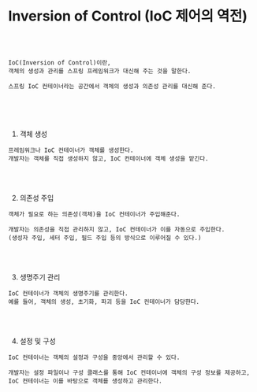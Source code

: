 # Inversion of Control (IoC 제어의 역전)

<br /><br />

```
IoC(Inversion of Control)이란,
객체의 생성과 관리를 스프링 프레임워크가 대신해 주는 것을 말한다.

스프링 IoC 컨테이너라는 공간에서 객체의 생성과 의존성 관리를 대신해 준다.
```

<br /><br /><br />

1. 객체 생성
```
프레임워크나 IoC 컨테이너가 객체를 생성한다.
개발자는 객체를 직접 생성하지 않고, IoC 컨테이너에 객체 생성을 맡긴다.
```

<br /><br />

2. 의존성 주입

```
객체가 필요로 하는 의존성(객체)을 IoC 컨테이너가 주입해준다.

개발자는 의존성을 직접 관리하지 않고, IoC 컨테이너가 이를 자동으로 주입한다.
(생성자 주입, 세터 주입, 필드 주입 등의 방식으로 이루어질 수 있다.)
```

<br /><br />

3. 생명주기 관리

```
IoC 컨테이너가 객체의 생명주기를 관리한다.
예를 들어, 객체의 생성, 초기화, 파괴 등을 IoC 컨테이너가 담당한다.
```

<br /><br />

4. 설정 및 구성

```
IoC 컨테이너는 객체의 설정과 구성을 중앙에서 관리할 수 있다.

개발자는 설정 파일이나 구성 클래스를 통해 IoC 컨테이너에 객체의 구성 정보를 제공하고,
IoC 컨테이너는 이를 바탕으로 객체를 생성하고 관리한다.
```
